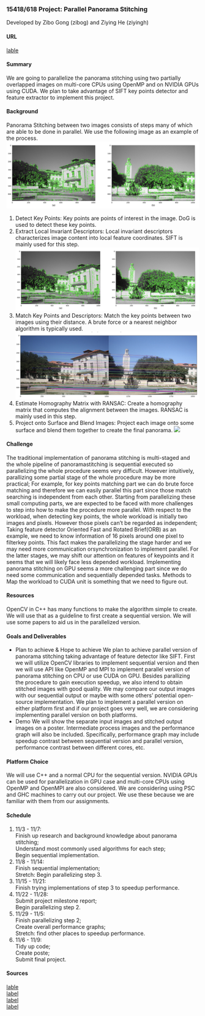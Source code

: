 ### 15418/618 Project: Parallel Panorama Stitching

Developed by Zibo Gong (zibog) and Ziying He (ziyingh)

####  URL
[lable](https://zibog98.github.io/ParaPanoStitch/)

#### Summary
We are going to parallelize the panorama stitching using two partially overlapped images on multi-core CPUs using OpenMP and on NVIDIA GPUs using CUDA. We plan to take advantage of SIFT key points detector and feature extractor to implement this project.

#### Background
Panorama Stitching between two images consists of steps many of which are able to be done in parallel. We use the following image as an example of the process.
![](2.png)
1. Detect Key Points:
Key points are points of interest in the image. DoG is used to detect these key points.
2. Extract Local Invariant Descriptors:
Local invariant descriptors characterizes image content into local feature coordinates. SIFT is mainly used for this step.
![](2.png)
3. Match Key Points and Descriptors:
Match the key points between two images using their distance. A brute force or a nearest neighbor algorithm is typically used.
![](3.png)
4. Estimate Homography Matrix with RANSAC:
Create a homography matrix that computes the alignment between the images. RANSAC is mainly used in this step.
5. Project onto Surface and Blend Images:
Project each image onto some surface and blend them together to create the final panorama.
![](4.png)

#### Challenge
The traditional implementation of panorama stitching is multi-staged and the whole pipeline of panoramastitching is sequential executed so parallelizing the whole procedure seems very difficult. However intuitively, parallizing some partial stage of the whole procedure may be more practical; For example, for key points matching part we can do brute force matching and therefore we can easily parallel this part since those match searching is independent from each other. Starting from parallelizing these small computing parts, we are expected to be faced with more challenges to step into how to make the procedure more parallel.
With respect to the workload, when detecting key points, the whole workload is initially two images and pixels. However those pixels can’t be regarded as independent; Taking feature detector Oriented Fast and Rotated Brief(ORB) as an example, we need to know information of 16 pixels around one pixel to filterkey points. This fact makes the parallelizing the stage harder and we may need more communication orsynchronization to implement parallel. For the latter stages, we may shift our attention on features of keypoints and it seems that we will likely face less depended workload. Implementing panorama stitching on GPU seems a more challenging part since we do need some communication and sequentially depended tasks. Methods to Map the workload to CUDA unit is something that we need to figure out.

#### Resources
OpenCV in C++ has many functions to make the algorithm simple to create. We will use that as a guideline to first create a sequential version. We will use some papers to aid us in the parallelized version.

#### Goals and Deliverables
* Plan to achieve & Hope to achieve
We plan to achieve parallel version of panorama stitching taking advantage of feature detector like SIFT. First we will utilize OpenCV libraries to implement sequential version and then we will use API like OpenMP and MPI to implement parallel version of panorama stitching on CPU or use CUDA on GPU. Besides parallizing the procedure to gain execution speedup, we also intend to obtain stitched images with good quality. We may compare our output images with our sequential output or maybe with some others’ potential open-source implementation. We plan to implement a parallel version on either platform first and if our project goes very well, we are considering implementing parallel version on both platforms.
* Demo
We will show the separate input images and stitched output images on a poster. Intermediate process images and the performance graph will also be included. Specifically, performance graph may include speedup contrast between sequential version and parallel version, performance contrast between different cores, etc.

#### Platform Choice
We will use C++ and a normal CPU for the sequential version. NVIDIA GPUs can be used for parallelization in GPU case and multi-core CPUs using OpenMP and OpenMPI are also considered. We are considering using PSC and GHC machines to carry out our project. We use these because we are familiar with them from our assignments.

#### Schedule
1. 11/3 - 11/7:  
Finish up research and background knowledge about panorama stitching;    
Understand most commonly used algorithms for each step;   
Begin sequential implementation.
2. 11/8 - 11/14:  
Finish sequential implementation;    
Stretch: Begin parallelizing step 3.
3. 11/15 - 11/21:  
Finish trying implementations of step 3 to speedup performance.   
4. 11/22 - 11/28:  
Submit project milestone report;   
Begin parallelizing step 2.
5. 11/29 - 11/5:  
Finish parallelizing step 2;   
Create overall performance graphs;   
Stretch: find other places to speedup performance.  
6. 11/6 - 11/9:  
Tidy up code;  
Create poste;   
Submit final project.

#### Sources
[lable](https://courses.engr.illinois.edu/cs498dwh/fa2010/lectures/Lecture%2017%20-%20Photo%20Stitching.pdf)   
[label](https://itzone.com.vn/en/article/image-stitching-the-algorithm-behind-the-panorama-technology)    
[label](http://vision.stanford.edu/teaching/cs131_fall1718/files/07_DoG_SIFT.pdf)  
[label](https://towardsdatascience.com/image-panorama-stitching-with-opencv-2402bde6b46c)  
